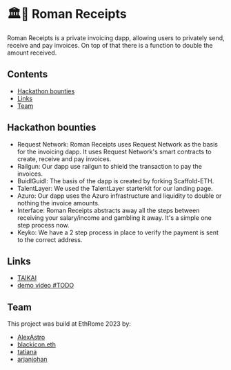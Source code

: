 # 🏛️🧾 Roman Receipts

Roman Receipts is a private invoicing dapp, allowing users to privately send, receive and pay invoices. On top of that there is a function to double the amount received.

## Contents

- [Hackathon bounties](#hackathon-bounties)
- [Links](#links)
- [Team](#team)

## Hackathon bounties

- Request Network: Roman Receipts uses Request Network as the basis for the invoicing dapp. It uses Request Network's smart contracts to create, receive and pay invoices.
- Railgun: Our dapp use railgun to shield the transaction to pay the invoices.
- BuidlGuidl: The basis of the dapp is created by forking Scaffold-ETH.
- TalentLayer: We used the TalentLayer starterkit for our landing page.
- Azuro: Our dapp uses the Azuro infrastructure and liquidity to double or nothing the invoice amounts.
- Interface: Roman Receipts abstracts away all the steps between receiving your salary/income and gambling it away. It's a simple one step process now.
- Keyko: We have a 2 step process in place to verify the payment is sent to the correct address.

## Links

- [TAIKAI](https://taikai.network/ethrome/hackathons/ethrome-23/projects/clnevppyk002cy901laxfge5i/idea)
- [demo video #TODO](https://www.youtube.com/watch?v=blTLTIj5P8o)

## Team

This project was build at EthRome 2023 by:

- [AlexAstro](https://x.com/_alexastro/)
- [blackicon.eth](https://t.me/blackicon_eth)
- [tatiana](https://x.com/ilge_ustun/)
- [arjanjohan](https://x.com/arjanjohan/)
